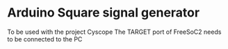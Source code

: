 # Arduino Square signal generator

To be used with the project Cyscope
The TARGET port of FreeSoC2 needs to be connected to the PC

